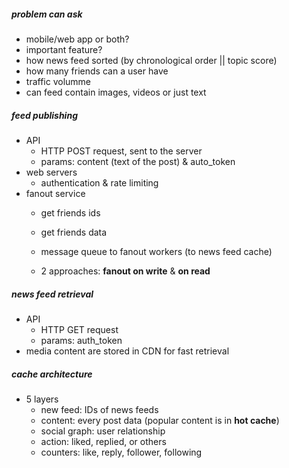 ##### problem can ask
  - mobile/web app or both?
  - important feature? 
  - how news feed sorted (by chronological order || topic score)
  - how many friends can a user have
  - traffic volumme
  - can feed contain images, videos or just text

##### feed publishing 
  - API
    - HTTP POST request, sent to the server
    - params: content (text of the post) & auto_token
  - web servers
    - authentication & rate limiting
  - fanout service
    - get friends ids
    - get friends data
    - message queue to fanout workers (to news feed cache)

    - 2 approaches: **fanout on write** & **on read**

##### news feed retrieval 
  - API
    - HTTP GET request
    - params: auth_token
  - media content are stored in CDN for fast retrieval

##### cache architecture
  - 5 layers
    - new feed: IDs of news feeds
    - content: every post data (popular content is in **hot cache**)
    - social graph: user relationship
    - action: liked, replied, or others
    - counters: like, reply, follower, following

